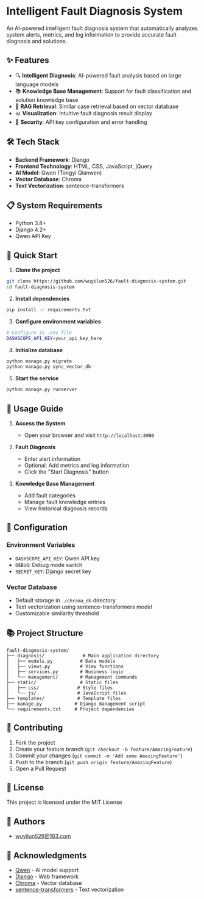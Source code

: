 # Intelligent Fault Diagnosis System

An AI-powered intelligent fault diagnosis system that automatically analyzes system alerts, metrics, and log information to provide accurate fault diagnosis and solutions.

## ✨ Features

- 🔍 **Intelligent Diagnosis**: AI-powered fault analysis based on large language models
- 📚 **Knowledge Base Management**: Support for fault classification and solution knowledge base
- 🔄 **RAG Retrieval**: Similar case retrieval based on vector database
- 📊 **Visualization**: Intuitive fault diagnosis result display
- 🔐 **Security**: API key configuration and error handling

## 🛠️ Tech Stack

- **Backend Framework**: Django
- **Frontend Technology**: HTML, CSS, JavaScript, jQuery
- **AI Model**: Qwen (Tongyi Qianwen)
- **Vector Database**: Chroma
- **Text Vectorization**: sentence-transformers

## 📋 System Requirements

- Python 3.8+
- Django 4.2+
- Qwen API Key

## 🚀 Quick Start

1. **Clone the project**
```bash
git clone https://github.com/wuyilun526/fault-diagnosis-system.git
cd fault-diagnosis-system
```

2. **Install dependencies**
```bash
pip install -r requirements.txt
```

3. **Configure environment variables**
```bash
# Configure in .env file
DASHSCOPE_API_KEY=your_api_key_here
```

4. **Initialize database**
```bash
python manage.py migrate
python manage.py sync_vector_db
```

5. **Start the service**
```bash
python manage.py runserver
```

## 📝 Usage Guide

1. **Access the System**
   - Open your browser and visit `http://localhost:8000`

2. **Fault Diagnosis**
   - Enter alert information
   - Optional: Add metrics and log information
   - Click the "Start Diagnosis" button

3. **Knowledge Base Management**
   - Add fault categories
   - Manage fault knowledge entries
   - View historical diagnosis records

## 🔧 Configuration

### Environment Variables
- `DASHSCOPE_API_KEY`: Qwen API key
- `DEBUG`: Debug mode switch
- `SECRET_KEY`: Django secret key

### Vector Database
- Default storage in `./chroma_db` directory
- Text vectorization using sentence-transformers model
- Customizable similarity threshold

## 📚 Project Structure

```
fault-diagnosis-system/
├── diagnosis/              # Main application directory
│   ├── models.py          # Data models
│   ├── views.py           # View functions
│   ├── services.py        # Business logic
│   └── management/        # Management commands
├── static/                # Static files
│   ├── css/              # Style files
│   └── js/               # JavaScript files
├── templates/            # Template files
├── manage.py            # Django management script
└── requirements.txt     # Project dependencies
```

## 🤝 Contributing

1. Fork the project
2. Create your feature branch (`git checkout -b feature/AmazingFeature`)
3. Commit your changes (`git commit -m 'Add some AmazingFeature'`)
4. Push to the branch (`git push origin feature/AmazingFeature`)
5. Open a Pull Request

## 📄 License

This project is licensed under the MIT License

## 👥 Authors

- wuyilun526@163.com

## 🙏 Acknowledgments

- [Qwen](https://dashscope.aliyun.com/) - AI model support
- [Django](https://www.djangoproject.com/) - Web framework
- [Chroma](https://www.trychroma.com/) - Vector database
- [sentence-transformers](https://www.sbert.net/) - Text vectorization 